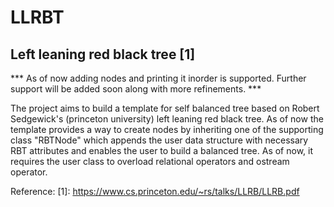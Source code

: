 # LLRBT
## Left leaning red black tree [1]
*** As of now adding nodes and printing it inorder is supported. Further support will be added soon along with more refinements. ***

The project aims to build a template for self balanced tree based on Robert Sedgewick's (princeton university) left leaning red black tree.
As of now the template provides a way to create nodes by inheriting one of the supporting class "RBTNode" which appends the user data structure with necessary RBT attributes and enables the user to build a balanced tree.
As of now, it requires the user class to overload relational operators and ostream operator. 

Reference:
[1]: https://www.cs.princeton.edu/~rs/talks/LLRB/LLRB.pdf 

